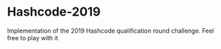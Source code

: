 # Hashcode-2019
Implementation of the 2019 Hashcode qualification round challenge.
Feel free to play with it
